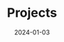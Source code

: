 ---
title: Projects
date: 2024-01-03
type: landing

# Section spacing
design:
  spacing: '5rem'

# Page sections
sections:
  - block: collection
    content:
      title: Selected Projects
      text: I enjoy making things. Here are a selection of projects that I have worked on over the years.
      filters:
        folders:
          - project
    design:
      view: article-grid
      text_length: 1000
      fill_image: false
      columns: 3
---
